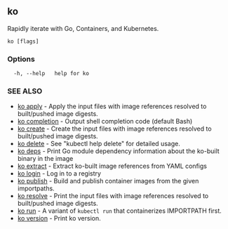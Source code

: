 ## ko

Rapidly iterate with Go, Containers, and Kubernetes.

```
ko [flags]
```

### Options

```
  -h, --help   help for ko
```

### SEE ALSO

* [ko apply](ko_apply.md)	 - Apply the input files with image references resolved to built/pushed image digests.
* [ko completion](ko_completion.md)	 - Output shell completion code (default Bash)
* [ko create](ko_create.md)	 - Create the input files with image references resolved to built/pushed image digests.
* [ko delete](ko_delete.md)	 - See "kubectl help delete" for detailed usage.
* [ko deps](ko_deps.md)	 - Print Go module dependency information about the ko-built binary in the image
* [ko extract](ko_extract.md)	 - Extract ko-built image references from YAML configs
* [ko login](ko_login.md)	 - Log in to a registry
* [ko publish](ko_publish.md)	 - Build and publish container images from the given importpaths.
* [ko resolve](ko_resolve.md)	 - Print the input files with image references resolved to built/pushed image digests.
* [ko run](ko_run.md)	 - A variant of `kubectl run` that containerizes IMPORTPATH first.
* [ko version](ko_version.md)	 - Print ko version.

